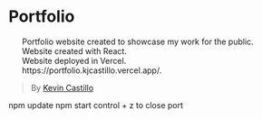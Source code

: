# Portfolio

<ul style="list-style-type:none;">
  <li>Portfolio website created to showcase my work for the public.</li>
  <li>Website created with React.</li>
  <li>Website deployed in Vercel.</li>
  <li>https://portfolio.kjcastillo.vercel.app/.</li>
</ul>  

> By [Kevin Castillo](https://www.linkedin.com/in/kevinjcastillo/)

npm update
npm start
control + z to close port
